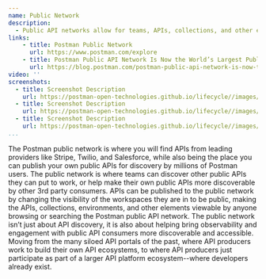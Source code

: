 ```yaml
---
name: Public Network
description: 
  - Public API networks allow for teams, APIs, collections, and other elements to be made available for searching and browsing by a public audience, helping API producers reach a larger audience, but also allowing consumers to quickly find the APIs and other resources they need in their applications and integrations, networking consumers with producers in an ongoing and collaborative way.
links:
    - title: Postman Public Network
      url: https://www.postman.com/explore
    - title: Postman Public API Network Is Now the World’s Largest Public API Hub
      url: https://blog.postman.com/postman-public-api-network-is-now-the-worlds-largest-public-api-hub/          
video: ''
screenshots:
  - title: Screenshot Description
    url: https://postman-open-technologies.github.io/lifecycle//images/postman-screenshot.png          
  - title: Screenshot Description
    url: https://postman-open-technologies.github.io/lifecycle//images/postman-screenshot.png  
  - title: Screenshot Description
    url: https://postman-open-technologies.github.io/lifecycle//images/postman-screenshot.png   
...
```

The Postman public network is where you will find APIs from leading providers like Stripe, Twilio, and Salesforce, while also being the place you can publish your own public APIs for discovery by millions of Postman users. The public network is where teams can discover other public APIs they can put to work, or help make their own public APIs more discoverable by other 3rd party consumers. APIs can be published to the public network by changing the visibility of the workspaces they are in to be public, making the APIs, collections, environments, and other elements viewable by anyone browsing or searching the Postman public API network. The public network isn’t just about API discovery, it is also about helping bring observability and engagement with public API consumers more discoverable and accessible. Moving from the many siloed API portals of the past, where API producers work to build their own API ecosystems, to where API producers just participate as part of a larger API platform ecosystem--where developers already exist.
